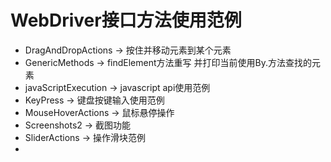 # WebDriver接口方法使用范例
* DragAndDropActions -> 按住并移动元素到某个元素
* GenericMethods -> findElement方法重写 并打印当前使用By.方法查找的元素
* javaScriptExecution -> javascript api使用范例
* KeyPress -> 键盘按键输入使用范例
* MouseHoverActions -> 鼠标悬停操作
* Screenshots2 -> 截图功能
* SliderActions -> 操作滑块范例
* 